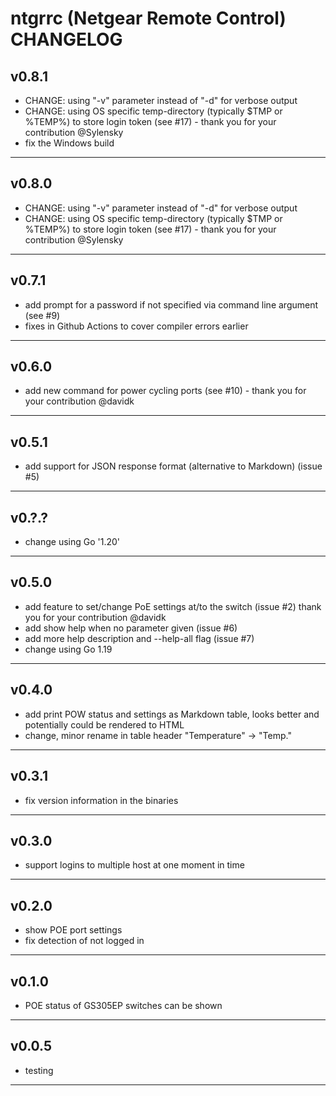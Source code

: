 
# ntgrrc (Netgear Remote Control) CHANGELOG

## v0.8.1

* CHANGE: using "-v" parameter instead of "-d" for verbose output
* CHANGE: using OS specific temp-directory (typically $TMP or %TEMP%) to store login token (see #17) - thank you for your contribution @Sylensky
* fix the Windows build

----

## v0.8.0

* CHANGE: using "-v" parameter instead of "-d" for verbose output
* CHANGE: using OS specific temp-directory (typically $TMP or %TEMP%) to store login token (see #17) - thank you for your contribution @Sylensky

----

## v0.7.1

* add prompt for a password if not specified via command line argument (see #9)
* fixes in Github Actions to cover compiler errors earlier

----

## v0.6.0

* add new command for power cycling ports (see #10) - thank you for your contribution @davidk

----

## v0.5.1

* add support for JSON response format (alternative to Markdown) (issue #5)

----

## v0.?.?

* change using Go '1.20'

----

## v0.5.0

* add feature to set/change PoE settings at/to the switch (issue #2) thank you for your contribution @davidk
* add show help when no parameter given (issue #6)
* add more help description and --help-all flag (issue #7)
* change using Go 1.19

----

## v0.4.0

* add print POW status and settings as Markdown table, looks better and potentially could be rendered to HTML
* change, minor rename in table header "Temperature" -> "Temp."

----

## v0.3.1

* fix version information in the binaries

----

## v0.3.0

* support logins to multiple host at one moment in time

----

## v0.2.0

* show POE port settings
* fix detection of not logged in

----

## v0.1.0

* POE status of GS305EP switches can be shown

----

## v0.0.5

* testing 

----
